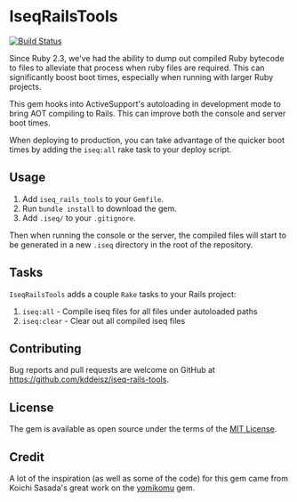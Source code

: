# IseqRailsTools

[![Build Status](https://travis-ci.org/kddeisz/iseq-rails-tools.svg?branch=master)](https://travis-ci.org/kddeisz/iseq-rails-tools)

Since Ruby 2.3, we've had the ability to dump out compiled Ruby bytecode to files to alleviate that process when ruby files are required. This can significantly boost boot times, especially when running with larger Ruby projects.

This gem hooks into ActiveSupport's autoloading in development mode to bring AOT compiling to Rails. This can improve both the console and server boot times.

When deploying to production, you can take advantage of the quicker boot times by adding the `iseq:all` rake task to your deploy script.

## Usage

1. Add `iseq_rails_tools` to your `Gemfile`.
2. Run `bundle install` to download the gem.
3. Add `.iseq/` to your `.gitignore`.

Then when running the console or the server, the compiled files will start to be generated in a new `.iseq` directory in the root of the repository.

## Tasks

`IseqRailsTools` adds a couple `Rake` tasks to your Rails project:

1. `iseq:all` - Compile iseq files for all files under autoloaded paths
2. `iseq:clear` - Clear out all compiled iseq files

## Contributing

Bug reports and pull requests are welcome on GitHub at https://github.com/kddeisz/iseq-rails-tools.

## License

The gem is available as open source under the terms of the [MIT License](http://opensource.org/licenses/MIT).

## Credit

A lot of the inspiration (as well as some of the code) for this gem came from Koichi Sasada's great work on the [yomikomu](https://github.com/ko1/yomikomu) gem.
